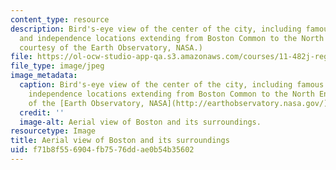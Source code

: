 ```yaml
---
content_type: resource
description: Bird's-eye view of the center of the city, including famous colonial
  and independence locations extending from Boston Common to the North End. (Image
  courtesy of the Earth Observatory, NASA.)
file: https://ol-ocw-studio-app-qa.s3.amazonaws.com/courses/11-482j-regional-socioeconomic-impact-analyses-and-modeling-fall-2007/f71b8f556904fb7576ddae0b54b35602_11-482jf07-th.jpg
file_type: image/jpeg
image_metadata:
  caption: Bird's-eye view of the center of the city, including famous colonial and
    independence locations extending from Boston Common to the North End. (Image courtesy
    of the [Earth Observatory, NASA](http://earthobservatory.nasa.gov/).)
  credit: ''
  image-alt: Aerial view of Boston and its surroundings.
resourcetype: Image
title: Aerial view of Boston and its surroundings
uid: f71b8f55-6904-fb75-76dd-ae0b54b35602
---
```

